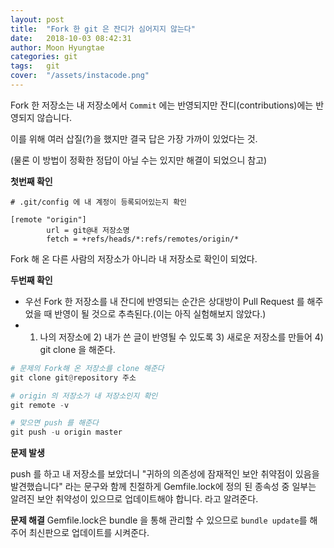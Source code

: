 ```yaml
---
layout: post
title:  "Fork 한 git 은 잔디가 심어지지 않는다"
date:   2018-10-03 08:42:31
author: Moon Hyungtae
categories: git
tags:	git
cover:  "/assets/instacode.png"
---
```


Fork 한 저장소는 내 저장소에서 `Commit` 에는 반영되지만 잔디(contributions)에는 반영되지 않습니다.

이를 위해 여러 삽질(?)을 했지만 결국 답은 가장 가까이 있었다는 것.

(물론 이 방법이 정확한 정답이 아닐 수는 있지만 해결이 되었으니 참고)


**첫번째 확인**
```
# .git/config 에 내 계정이 등록되어있는지 확인

[remote "origin"]
        url = git@내 저장소명
        fetch = +refs/heads/*:refs/remotes/origin/*
```

Fork 해 온 다른 사람의 저장소가 아니라 내 저장소로 확인이 되었다.

**두번째 확인**

- 우선 Fork 한 저장소를 내 잔디에 반영되는 순간은 상대방이 Pull Request 를 해주었을 때 반영이 될 것으로 추측된다.(이는 아직 실험해보지 않았다.)
- 1) 나의 저장소에 2) 내가 쓴 글이 반영될 수 있도록 3) 새로운 저장소를 만들어 4) git clone 을 해준다.

```python
# 문제의 Fork해 온 저장소를 clone 해준다
git clone git@repository 주소

# origin 의 저장소가 내 저장소인지 확인
git remote -v

# 맞으면 push 를 해준다
git push -u origin master
```

**문제 발생**

push 를 하고 내 저장소를 보았더니 "귀하의 의존성에 잠재적인 보안 취약점이 있음을 발견했습니다" 라는 문구와 함께 친절하게 Gemfile.lock에 정의 된 종속성 중 일부는 알려진 보안 취약성이 있으므로 업데이트해야 합니다. 라고 알려준다.

**문제 해결**
Gemfile.lock은 bundle 을 통해 관리할 수 있으므로 `bundle update`를 해주어 최신판으로 업데이트를 시켜준다.
